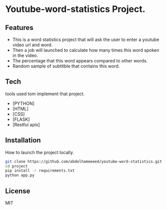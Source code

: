 # Youtube-word-statistics Project.

## Features

- This is a word statistics project that will ask the user to enter a youtube video url and word.
- Then a job will launched to calculate how many times this word spoken in the video.
- The percentage that this word appears compared to other words. 
- Random sample of subtitble that contains this word.

## Tech

tools used tom implement that project.

- [PYTHON]
- [HTML] 
- [CSS] 
- [FLASK] 
- [Restful apis]


## Installation

How to launch the project locally.
```sh
git clone https://github.com/abdelhameeeed/youtube-word-statistics.git
cd project
pip install -r requirements.txt
python app.py
```



## License

MIT

